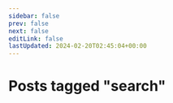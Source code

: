 ```yaml
---
sidebar: false
prev: false
next: false
editLink: false
lastUpdated: 2024-02-20T02:45:04+00:00
---
```


# Posts tagged "search"

<PostArchive tag="search" />
